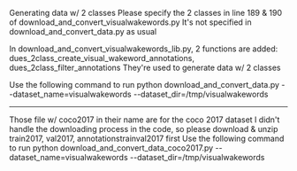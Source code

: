 Generating data w/ 2 classes
Please specify the 2 classes in line 189 & 190 of download_and_convert_visualwakewords.py
It's not specified in download_and_convert_data.py as usual

In download_and_convert_visualwakewords_lib.py, 2 functions are added: dues_2class_create_visual_wakeword_annotations, dues_2class_filter_annotations
They're used to generate data w/ 2 classes

Use the following command to run
python download_and_convert_data.py --dataset_name=visualwakewords --dataset_dir=/tmp/visualwakewords

----------------
Those file w/ coco2017 in their name are for the coco 2017 dataset
I didn't handle the downloading process in the code, so please download & unzip train2017, val2017, annotationstrainval2017 first
Use the following command to run
python download_and_convert_data_coco2017.py --dataset_name=visualwakewords --dataset_dir=/tmp/visualwakewords
